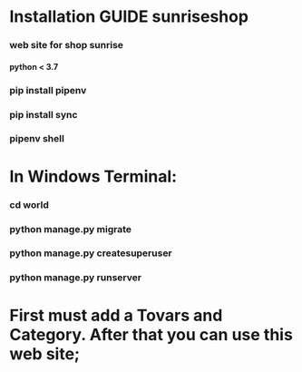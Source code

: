 # Installation GUIDE sunriseshop
### web site for shop sunrise  

#### python < 3.7  
### pip install pipenv  
### pip install sync  
### pipenv shell 
# In Windows Terminal:
### cd world 
### python manage.py migrate  
### python manage.py createsuperuser
### python manage.py runserver 

# First must add a Tovars and Category. After that you can use this web site; 

